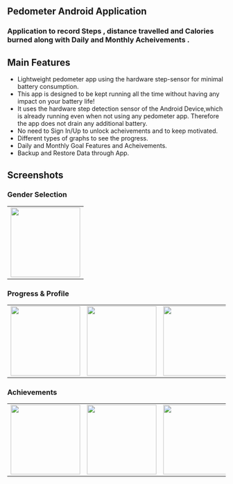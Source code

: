 ## Pedometer Android Application

<h3> Application to record Steps , distance travelled and Calories burned along with Daily and Monthly Acheivements .</h3>

<h2> Main Features </h3>

* Lightweight pedometer app using the hardware step-sensor for minimal battery consumption.
* This app is designed to be kept running all the time without having any impact on your battery life! 
* It uses the hardware step detection sensor of the Android Device,which is already running even when not using any pedometer app. 
  Therefore the app does not drain any additional battery.
* No need to Sign In/Up to unlock acheivements and to keep motivated.
* Different types of graphs to see the progress.
* Daily and Monthly Goal Features and Acheivements.
* Backup and Restore Data through App.

<h2> Screenshots </h2>
<h3>Gender Selection</h3>
<table>
<tr>
  <td>
<img src="https://user-images.githubusercontent.com/58701169/127893081-c85317c3-038a-42b8-8733-6e52265602b5.jpg" width=160>
  </td>
  </tr>
  </table>
  <h3> Progress & Profile </h3>
<table>
  <tr>
    <td>
<img src="https://user-images.githubusercontent.com/58701169/127893087-62318a19-1998-484d-a0be-baf3dc196524.jpg" width=160>
    </td>
    <td>
<img src="https://user-images.githubusercontent.com/58701169/127893093-56149074-f7dd-4634-903c-4ccd84b08a21.jpg" width=160>
    </td>
    <td>
<img src="https://user-images.githubusercontent.com/58701169/127893100-01c03604-5c31-4b44-a065-f4580ce656b9.jpg" width=160>
    </td>
  </tr>
  </table>

<h3>Achievements</h3>
<table>
  <tr>
       <td>
<img src="https://user-images.githubusercontent.com/58701169/127893075-6dce8d67-367a-4d14-9a4f-92c91760a3ca.jpg" width=160>
    </td>
    <td>
<img src="https://user-images.githubusercontent.com/58701169/127893068-509d9cd1-ff33-4ad7-ae49-fec326117d7a.jpg" width=160>
    </td>
    <td>
<img src="https://user-images.githubusercontent.com/58701169/127893051-ddbaf916-52d6-4993-ba09-598893beef02.jpg" width=160>
  </td>
 
  </tr>
  </table>

